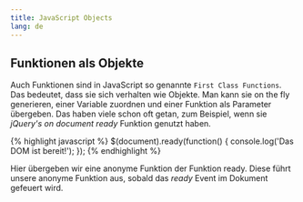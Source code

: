 ```yaml
---
title: JavaScript Objects
lang: de
---
```


## Funktionen als Objekte

Auch Funktionen sind in JavaScript so genannte ```First Class Functions```. Das bedeutet, dass sie sich verhalten wie Objekte. Man kann sie on the fly generieren, einer Variable zuordnen und einer Funktion als Parameter übergeben. Das haben viele schon oft getan, zum Beispiel, wenn sie *jQuery's on document ready* Funktion genutzt haben.

{% highlight javascript %}
$(document).ready(function() {
	console.log('Das DOM ist bereit!');
});
{% endhighlight %}

Hier übergeben wir eine anonyme Funktion der Funktion ready. Diese führt unsere anonyme Funktion aus, sobald das *ready* Event im Dokument gefeuert wird.
